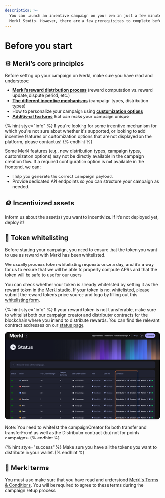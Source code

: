 ```yaml
---
description: >-
  You can launch an incentive campaign on your own in just a few minutes using
  Merkl Studio. However, there are a few prerequisites to complete beforehand.
---
```


# Before you start

## ⚙️ Merkl’s core principles

Before setting up your campaign on Merkl, make sure you have read and understood:

* [**Merkl’s reward distribution process**](../merkl-mechanisms/technical-overview.md) (reward computation vs. reward update, dispute period, etc.)
* [**The different incentive mechanisms**](../merkl-mechanisms/incentive-mechanisms.md) (campaign types, distribution types)
* How to personalize your campaign using [**customization options**](../merkl-mechanisms/customization-options.md)
* [**Additional features**](../merkl-mechanisms/features.md) that can make your campaign unique

{% hint style="info" %}
If you're looking for some incentive mechanism for which you're not sure about whether it's supported, or looking to add incentive features or customization options that are not displayed on the platform, please contact us!
{% endhint %}

Some Merkl features (e.g., new distribution types, campaign types, customization options) may not be directly available in the campaign creation flow. If a required configuration option is not available in the frontend, we can:

* Help you generate the correct campaign payload.
* Provide dedicated API endpoints so you can structure your campaign as needed.

## 🪙 Incentivized assets

Inform us about the asset(s) you want to incentivize. If it’s not deployed yet, deploy it!

## 📝 Token whitelisting

Before starting your campaign, you need to ensure that the token you want to use as reward with Merkl has been whitelisted.

We usually process token whitelisting requests once a day, and it's a way for us to ensure that we will be able to properly compute APRs and that the token will be safe to use for our users.

You can check whether your token is already whitelisted by setting it as the reward token in the [Merkl studio](https://studio.merkl.xyz/create-campaign/clamm). If your token is not whitelisted, please submit the reward token’s price source and logo by filling out this [whitelisting form](https://anglemoney.notion.site/1aecfed0d48c808a8194fe2befd50bdb?pvs=105).

{% hint style="info" %}
If your reward token is not transferable, make sure to whitelist both our campaign creator and distributor contracts for the blockchain where you intend to distribute rewards. You can find the relevant contract addresses on our [status page](https://app.merkl.xyz/status).



![](<../.gitbook/assets/Status page doc.png>)



Note: You need to whitelist the campaignCreator for both transfer and transferFrom! as well as the Distributor contract (but not for points campaigns)
{% endhint %}

{% hint style="success" %}
Make sure you have all the tokens you want to distribute in your wallet.
{% endhint %}

## 📃 Merkl terms

You must also make sure that you have read and understood [Merkl's Terms & Conditions](https://app.merkl.xyz/terms). You will be required to agree to these terms during the campaign setup process.
